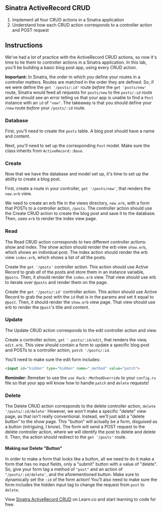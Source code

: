 
## Sinatra ActiveRecord CRUD

1. Implement all four CRUD actions in a Sinatra application
2. Understand how each CRUD action corresponds to a controller action and POST request

## Instructions

We've had a lot of practice with the ActiveRecord CRUD actions, so now it's time to tie them to controller actions in a Sinatra application. In this lab, you'll be building a basic blog post app, using every CRUD action.

**Important:** In Sinatra, the order in which you define your routes in a controller matters. Routes are matched in the order they are defined. So, if we were define the `get '/posts/:id'` route *before* the `get 'posts/new'` route, Sinatra would feed all requests for `posts/new` to the `posts/:id` route and we should see an error telling us that your app is unable to find a `Post` instance with an `id` of `"new"`. The takeaway is that you should define your `/new` route *before* your `/posts/:id` route.

### Database

First, you'll need to create the `posts` table. A blog post should have a name and content.

Next, you'll need to set up the corresponding `Post` model. Make sure the class inherits from `ActiveRecord::Base`.

### Create

Now that we have the database and model set up, it's time to set up the ability to create a blog post.

First, create a route in your controller, `get '/posts/new'`, that renders the `new.erb` view. 

We need to create an erb file in the views directory, `new.erb`, with a form that POSTs to a controller action, `/posts`. The controller action should use the Create CRUD action to create the blog post and save it to the database. Then, uses `erb` to render the index view page. 

### Read

The Read CRUD action corresponds to two different controller actions: show and index. The show action should render the erb view `show.erb`, which shows an individual post. The index action should render the erb view `index.erb`, which shows a list of *all* the posts. 

Create the `get '/posts'` controller action. This action should use Active Record to grab *all* of the posts and store them in an instance variable, `@posts`. Then, it should render the `index.erb` view. That view should use erb to iterate over `@posts` and render them on the page. 

Create the `get '/posts/:id'` controller action. This action should use Active Record to grab the post with the `id` that is in the params and set it equal to `@post`. Then, it should render the `show.erb` view page. That view should use erb to render the `@post`'s title and content. 


### Update

The Update CRUD action corresponds to the edit controller action and view. 

Create a controller action, `get '.posts/:id/edit`, that renders the view, `edit.erb`. This view should contain a form to update a specific blog post and POSTs to a controller action, `patch '/posts/:id`. 

You'll need to make sure the edit form includes:

```html
<input id="hidden" type="hidden" name="_method" value="patch">
```

**Reminder:** Remeber to use the `use Rack::MethodOverride` to your `config.ru` file so that your app will know how to handle `patch` and `delete` requests!

### Delete

The Delete CRUD action corresponds to the delete controller action, `delete '/posts/:id/delete'` However, we *won't* make a specific "delete" view page, as that isn't really conventional. Instead, we'll just add a "delete button" to the show page. This "button" will actually be a form, disguised as a button (intriguing, I know). The form will send a POST request to the delete controller action, where we will identify the post to delete and delete it. Then, the action should redirect to the `get '/posts'` route. 

#### Making our Delete "Button"

In order to make a form that looks like a button, all we need to do it make a form that has no input fields, only a "submit" button with a value of "delete". So, give your form tag a method of `"post"` and an action of `"/posts/:id/delete'`, and the aforementioned button. Make sure to dynamically set the `:id` of the form action! You'll also need to make sure the form includes the hidden input tag to change the request from `post` to `delete`.
<p data-visibility='hidden'>View <a href='https://learn.co/lessons/sinatra-ar-crud-lab'>Sinatra ActiveRecord CRUD</a> on Learn.co and start learning to code for free.</p>
